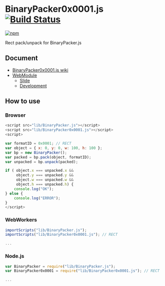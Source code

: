 # BinaryPacker0x0001.js [![Build Status](https://travis-ci.org/uupaa/BinaryPacker0x0001.js.png)](http://travis-ci.org/uupaa/BinaryPacker0x0001.js)

[![npm](https://nodei.co/npm/uupaa.binarypacker0x0001.js.png?downloads=true&stars=true)](https://nodei.co/npm/uupaa.binarypacker0x0001.js/)

Rect pack/unpack for BinaryPacker.js

## Document

- [BinaryPacker0x0001.js wiki](https://github.com/uupaa/BinaryPacker0x0001.js/wiki/BinaryPacker0x0001)
- [WebModule](https://github.com/uupaa/WebModule)
    - [Slide](http://uupaa.github.io/Slide/slide/WebModule/index.html)
    - [Development](https://github.com/uupaa/WebModule/wiki/Development)

## How to use

### Browser

```js
<script src="lib/BinaryPacker.js"></script>
<script src="lib/BinaryPacker0x0001.js"></script>
<script>

var formatID = 0x0001; // RECT
var object = { x: 0, y: 0, w: 100, h: 100 };
var bp = new BinaryPacker();
var packed = bp.pack(object, formatID);
var unpacked = bp.unpack(packed);

if ( object.x === unpacked.x &&
     object.y === unpacked.y &&
     object.w === unpacked.w &&
     object.h === unpacked.h) {
    console.log("OK");
} else {
    console.log("ERROR");
}
</script>
```

### WebWorkers

```js
importScripts("lib/BinaryPacker.js");
importScripts("lib/BinaryPacker0x0001.js"); // RECT

...
```

### Node.js

```js
var BinaryPacker = require("lib/BinaryPacker.js");
var BinaryPacker0x0001 = require("lib/BinaryPacker0x0001.js"); // RECT

...
```

